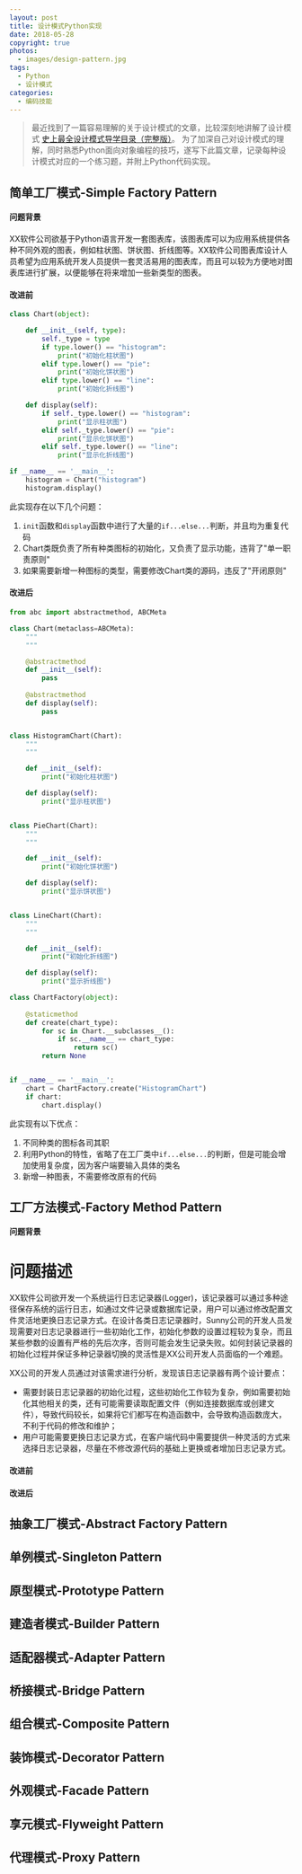```yaml
---
layout: post
title: 设计模式Python实现
date: 2018-05-28
copyright: true
photos:
  - images/design-pattern.jpg
tags:
  - Python
  - 设计模式
categories:
  - 编码技能
---
```


> 最近找到了一篇容易理解的关于设计模式的文章，比较深刻地讲解了设计模式 [史上最全设计模式导学目录（完整版）](https://blog.csdn.net/lovelion/article/details/17517213)。 为了加深自己对设计模式的理解，同时熟悉Python面向对象编程的技巧，遂写下此篇文章，记录每种设计模式对应的一个练习题，并附上Python代码实现。

<!-- more -->

## 简单工厂模式-Simple Factory Pattern

#### 问题背景

XX软件公司欲基于Python语言开发一套图表库，该图表库可以为应用系统提供各种不同外观的图表，例如柱状图、饼状图、折线图等。XX软件公司图表库设计人员希望为应用系统开发人员提供一套灵活易用的图表库，而且可以较为方便地对图表库进行扩展，以便能够在将来增加一些新类型的图表。

#### 改进前

```Python
class Chart(object):

    def __init__(self, type):
        self._type = type
        if type.lower() == "histogram":
            print("初始化柱状图")
        elif type.lower() == "pie":
            print("初始化饼状图")
        elif type.lower() == "line":
            print("初始化折线图")

    def display(self):
        if self._type.lower() == "histogram":
            print("显示柱状图")
        elif self._type.lower() == "pie":
            print("显示化饼状图")
        elif self._type.lower() == "line":
            print("显示化折线图")

if __name__ == '__main__':
    histogram = Chart("histogram")
    histogram.display()
```

此实现存在以下几个问题：

1. `init`函数和`display`函数中进行了大量的`if...else...`判断，并且均为重复代码
1. Chart类既负责了所有种类图标的初始化，又负责了显示功能，违背了"单一职责原则"
1. 如果需要新增一种图标的类型，需要修改Chart类的源码，违反了"开闭原则"

#### 改进后

```Python
from abc import abstractmethod, ABCMeta

class Chart(metaclass=ABCMeta):
    """
    """

    @abstractmethod
    def __init__(self):
        pass
        
    @abstractmethod
    def display(self):
        pass


class HistogramChart(Chart):
    """
    """

    def __init__(self):
        print("初始化柱状图")

    def display(self):
        print("显示柱状图")


class PieChart(Chart):
    """
    """

    def __init__(self):
        print("初始化饼状图")

    def display(self):
        print("显示饼状图")


class LineChart(Chart):
    """
    """

    def __init__(self):
        print("初始化折线图")

    def display(self):
        print("显示折线图")

class ChartFactory(object):
    
    @staticmethod
    def create(chart_type):
        for sc in Chart.__subclasses__():
            if sc.__name__ == chart_type:
                return sc()
        return None


if __name__ == '__main__':
    chart = ChartFactory.create("HistogramChart")
    if chart:
        chart.display()
```

此实现有以下优点：

1. 不同种类的图标各司其职
1. 利用Python的特性，省略了在工厂类中`if...else...`的判断，但是可能会增加使用复杂度，因为客户端要输入具体的类名
1. 新增一种图表，不需要修改原有的代码

## 工厂方法模式-Factory Method Pattern

#### 问题背景

# 问题描述

XX软件公司欲开发一个系统运行日志记录器(Logger)，该记录器可以通过多种途径保存系统的运行日志，如通过文件记录或数据库记录，用户可以通过修改配置文件灵活地更换日志记录方式。在设计各类日志记录器时，Sunny公司的开发人员发现需要对日志记录器进行一些初始化工作，初始化参数的设置过程较为复杂，而且某些参数的设置有严格的先后次序，否则可能会发生记录失败。如何封装记录器的初始化过程并保证多种记录器切换的灵活性是XX公司开发人员面临的一个难题。

XX公司的开发人员通过对该需求进行分析，发现该日志记录器有两个设计要点：

- 需要封装日志记录器的初始化过程，这些初始化工作较为复杂，例如需要初始化其他相关的类，还有可能需要读取配置文件（例如连接数据库或创建文件），导致代码较长，如果将它们都写在构造函数中，会导致构造函数庞大，不利于代码的修改和维护；
- 用户可能需要更换日志记录方式，在客户端代码中需要提供一种灵活的方式来选择日志记录器，尽量在不修改源代码的基础上更换或者增加日志记录方式。

#### 改进前

#### 改进后

## 抽象工厂模式-Abstract Factory Pattern

## 单例模式-Singleton Pattern

## 原型模式-Prototype Pattern

## 建造者模式-Builder Pattern

## 适配器模式-Adapter Pattern

## 桥接模式-Bridge Pattern

## 组合模式-Composite Pattern

## 装饰模式-Decorator Pattern

## 外观模式-Facade Pattern

## 享元模式-Flyweight Pattern

## 代理模式-Proxy Pattern